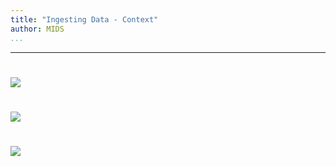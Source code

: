 ```yaml
---
title: "Ingesting Data - Context"
author: MIDS
...
```


---

#

![](images/pipeline-overall.svg)

#

![](images/pipeline-ingestion.svg)

#

<img class="logo" src="images/berkeley-school-of-information-logo.png"/>
